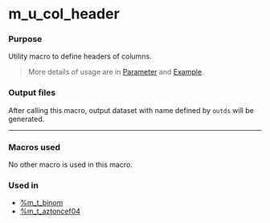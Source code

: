 # m_u_col_header

### Purpose 
Utility macro to define headers of columns. <br>

>More details of usage are in [Parameter](m_u_col_header_param.md) and [Example](m_u_col_header_examp.md).

### Output files

After calling this macro, output dataset with name defined by `outds` will be generated. <br>

---

### Macros used

  No other macro is used in this macro.
  
### Used in
  - [%m_t_binom](../../display/m_t_binom/m_t_binom_descp.md)
  - [%m_t_aztoncef04](../../display/m_t_aztoncef04/m_t_aztoncef04_descp.md)





 